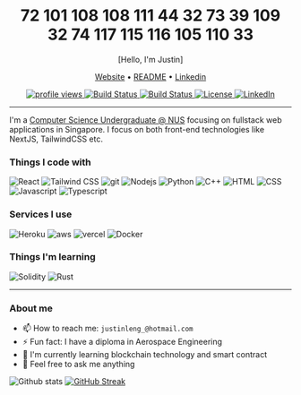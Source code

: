 <div align="center">
    <h1 align="center">72 101 108 108 111 44 32 73 39 109 32 74 117 115 116 105 110 33</h1>
    <p align="center">[Hello, I'm Justin]</p>
</div>

<p align="center">
    <a href="https://justinleng.vercel.app/">Website</a> •
    <a href="https://github.com/ScorpiusSigma/ScorpiusSigma">README</a> •
    <a href="https://www.linkedin.com/in/justin-leng-a31390151/">Linkedin</a>
</p>

<div align="center">
    <a href="#">
        <img src="https://gpvc.arturio.dev/ScorpiusSigma" alt="profile views">
    </a>
    <a href="#">
        <img src="https://img.shields.io/badge/build-passing-brightgreen.svg?style=flat-square" alt="Build Status">
    </a>
    <a href="https://github.com/ScorpiusSigma/ScorpiusSigma/graphs/contributors">
        <img src="https://img.shields.io/badge/contributors-1-orange.svg?style=flat-square" alt="Build Status" />
    </a>
    <a href="https://choosealicense.com/licenses/mit">
        <img src="https://img.shields.io/badge/license-MIT-blue.svg?style=flat-square" alt="License" />
    </a>
    <a href="https://www.linkedin.com/in/sean-leng/">
        <img src="https://img.shields.io/badge/-LinkedIn-black.svg?style=flat-square&logo=linkedin&colorB=555" alt="LinkedIn" />
    </a>
</div>

---

I'm a [Computer Science Undergraduate @ NUS](https://www.linkedin.com/in/justin-leng-a31390151/) focusing on fullstack web applications in Singapore. I focus on both front-end technologies like NextJS, TailwindCSS etc.

<h3>Things I code with</h3>
<div>
  <img alt="React" src="https://img.shields.io/badge/-React-45b8d8?style=flat-square&logo=react&logoColor=white" />
  <img alt="Tailwind CSS" src="https://img.shields.io/badge/-Tailwind_CSS-06B6D4?style=flat-square&logo=tailwindcss&logoColor=white" />
  <img alt="git" src="https://img.shields.io/badge/-Git-F05032?style=flat-square&logo=git&logoColor=white" />
  <img alt="Nodejs" src="https://img.shields.io/badge/-Nodejs-43853d?style=flat-square&logo=Node.js&logoColor=white" />
  <img alt="Python" src="https://img.shields.io/badge/-Python-f1c40f?style=flat-square&logo=Python" />
  <img alt="C++" src="https://img.shields.io/badge/-C++-2c3e50?style=flat-square&logo=C&logoColor=white" />
  <img alt="HTML" src="https://img.shields.io/badge/-HTML-F05032?style=flat-square&logo=html5&logoColor=white" />
  <img alt="CSS" src="https://img.shields.io/badge/-CSS-2980b9?style=flat-square&logo=css3&logoColor=white" />
  <img alt="Javascript" src="https://img.shields.io/badge/-Javascript-34495e?style=flat-square&logo=javascript" />
  <img alt="Typescript" src="https://img.shields.io/badge/-Typescript-34495e?style=flat-square&logo=Typescript" />
</div>

<h3>Services I use</h3>
<div>
    <img alt="Heroku" src="https://img.shields.io/badge/-Heroku-430098?style=flat-square&logo=heroku&logoColor=white" />
    <img alt="aws" src="https://img.shields.io/badge/-AWS-ff9900?style=flat-square&logo=amazon&logoColor=white" />
    <img alt="vercel" src="https://img.shields.io/badge/-Vercel-000000?style=flat-square&logo=vercel&logoColor=white" />
    <img alt="Docker" src="https://img.shields.io/badge/-Docker-3498db?style=flat-square&logo=docker&logoColor=white" />
</div>

<h3>Things I'm learning</h3>
<div>
    <img alt="Solidity" src="https://img.shields.io/badge/-Solidity-333333?style=flat-square&logo=solidity&logoColor=white" />
    <img alt="Rust" src="https://img.shields.io/badge/-Rust-B94700?style=flat-square&logo=rust&logoColor=white" />
</div>

---

<h3>About me</h3>

- 📫 How to reach me: `justinleng_@hotmail.com`
- ⚡ Fun fact: I have a diploma in Aerospace Engineering
- 🌱 I'm currently learning blockchain technology and smart contract
- 💬 Feel free to ask me anything

![Github stats](https://github-readme-stats.vercel.app/api?username=ScorpiusSigma&show_icons=true&cache_seconds=86400&theme=tokyonight)
[![GitHub Streak](https://github-readme-streak-stats.herokuapp.com?user=ScorpiusSigma&theme=monokai&date_format=M%20j%5B%2C%20Y%5D)](https://git.io/streak-stats)